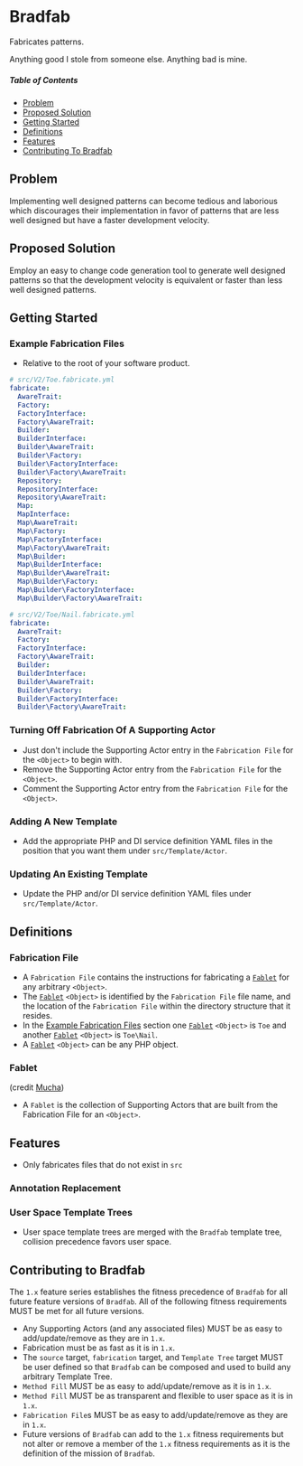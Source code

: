 # Bradfab
Fabricates patterns.

Anything good I stole from someone else. Anything bad is mine.

##### Table of Contents  
* [Problem](#problem)
* [Proposed Solution](#proposed-solution)
* [Getting Started](#getting-started) 
* [Definitions](#definitions)
* [Features](#features)
* [Contributing To Bradfab](#contributing-to-bradfab) 

## Problem
Implementing well designed patterns can become tedious and laborious which discourages their implementation in favor of patterns that are less well designed but have a faster development velocity.

## Proposed Solution
Employ an easy to change code generation tool to generate well designed patterns so that the development velocity is equivalent or faster than less well designed patterns.

## Getting Started

### Example Fabrication Files
* Relative to the root of your software product.
```yml
# src/V2/Toe.fabricate.yml
fabricate:
  AwareTrait:
  Factory:
  FactoryInterface:
  Factory\AwareTrait:
  Builder:
  BuilderInterface:
  Builder\AwareTrait:
  Builder\Factory:
  Builder\FactoryInterface:
  Builder\Factory\AwareTrait:
  Repository:
  RepositoryInterface:
  Repository\AwareTrait:
  Map:
  MapInterface:
  Map\AwareTrait:
  Map\Factory:
  Map\FactoryInterface:
  Map\Factory\AwareTrait:
  Map\Builder:
  Map\BuilderInterface:
  Map\Builder\AwareTrait:
  Map\Builder\Factory:
  Map\Builder\FactoryInterface:
  Map\Builder\Factory\AwareTrait:
```
```yml
# src/V2/Toe/Nail.fabricate.yml
fabricate:
  AwareTrait:
  Factory:
  FactoryInterface:
  Factory\AwareTrait:
  Builder:
  BuilderInterface:
  Builder\AwareTrait:
  Builder\Factory:
  Builder\FactoryInterface:
  Builder\Factory\AwareTrait:
```

### Turning Off Fabrication Of A Supporting Actor
* Just don't include the Supporting Actor entry in the `Fabrication File` for the `<Object>` to begin with.
* Remove the Supporting Actor entry from the `Fabrication File` for the `<Object>`.
* Comment the Supporting Actor entry from the `Fabrication File` for the `<Object>`.

### Adding A New Template
* Add the appropriate PHP and DI service definition YAML files in the position that you want them under `src/Template/Actor`.

### Updating An Existing Template
* Update the PHP and/or DI service definition YAML files under `src/Template/Actor`.

## Definitions

### Fabrication File
* A `Fabrication File` contains the instructions for fabricating a [`Fablet`](#fablet) for any arbitrary `<Object>`.
* The [`Fablet`](#fablet) `<Object>` is identified by the `Fabrication File` file name, and the location of the `Fabrication File` within the directory structure that it resides.
* In the [Example Fabrication Files](#example-fabrication-files) section one [`Fablet`](#fablet) `<Object>` is `Toe` and another [`Fablet`](#fablet) `<Object>` is `Toe\Nail`.
* A [`Fablet`](#fablet) `<Object>` can be any PHP object.

### Fablet
(credit [Mucha](https://github.com/pmucha-55places))
* A `Fablet` is the collection of Supporting Actors that are built from the Fabrication File for an `<Object>`.

## Features
* Only fabricates files that do not exist in `src`

### Annotation Replacement

### User Space Template Trees
* User space template trees are merged with the `Bradfab` template tree, collision precedence favors user space.

## Contributing to Bradfab
The `1.x` feature series establishes the fitness precedence of `Bradfab` for all future feature versions of `Bradfab`. All of the following fitness requirements MUST be met for all future versions. 
* Any Supporting Actors (and any associated files) MUST be as easy to add/update/remove as they are in `1.x`.
* Fabrication must be as fast as it is in `1.x`.
* The `source` target, `fabrication` target, and `Template Tree` target MUST be user defined so that `Bradfab` can be composed and used to build any arbitrary Template Tree.
* `Method Fill` MUST be as easy to add/update/remove as it is in `1.x`.
* `Method Fill` MUST be as transparent and flexible to user space as it is in `1.x`.
* `Fabrication File`s MUST be as easy to add/update/remove as they are in `1.x`.
* Future versions of `Bradfab` can add to the `1.x` fitness requirements but not alter or remove a member of the `1.x` fitness requirements as it is the definition of the mission of `Bradfab`.
